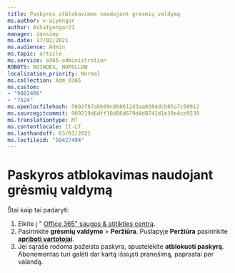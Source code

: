```yaml
---
title: Paskyros atblokavimas naudojant grėsmių valdymą
ms.author: v-aiyengar
author: AshaIyengar21
manager: dansimp
ms.date: 17/02/2021
ms.audience: Admin
ms.topic: article
ms.service: o365-administration
ROBOTS: NOINDEX, NOFOLLOW
localization_priority: Normal
ms.collection: Adm_O365
ms.custom:
- "9002486"
- "7524"
ms.openlocfilehash: 5092f87abb99c8b8612d3aa0384dcb65a7c56912
ms.sourcegitcommit: 969219d6dff18d86d679d4d8741d1e39e4ce9539
ms.translationtype: MT
ms.contentlocale: lt-LT
ms.lasthandoff: 03/03/2021
ms.locfileid: "50427494"
---
```

# <a name="unblock-an-account-by-using-threat-management"></a>Paskyros atblokavimas naudojant grėsmių valdymą

Štai kaip tai padaryti: 

1. Eikite į " [Office 365" saugos & atitikties centrą](https://go.microsoft.com/fwlink/p/?linkid=2077143).
1. Pasirinkite **grėsmių valdymo**  >  **Peržiūra**. Puslapyje **Peržiūra** pasirinkite **[apriboti vartotojai](https://go.microsoft.com/fwlink/?linkid=2103514)**.
1. Jei sąraše rodoma pažeista paskyra, spustelėkite **atblokuoti paskyrą**. Abonementas turi galėti dar kartą išsiųsti pranešimą, paprastai per valandą.